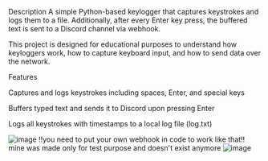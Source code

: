 Description
A simple Python-based keylogger that captures keystrokes and logs them to a file. Additionally, after every Enter key press, the buffered text is sent to a Discord channel via webhook.

This project is designed for educational purposes to understand how keyloggers work, how to capture keyboard input, and how to send data over the network.

Features

Captures and logs keystrokes including spaces, Enter, and special keys

Buffers typed text and sends it to Discord upon pressing Enter

Logs all keystrokes with timestamps to a local log file (log.txt)

![image](https://github.com/user-attachments/assets/10ee85ed-1364-40ff-8b07-77a03c0cd0bc)
‼️you need to put your own webhook in code to work like that‼️
  mine was made only for test purpose and doesn't exist anymore
![image](https://github.com/user-attachments/assets/25bb6441-da53-41be-b237-f1520cbb7e73)



